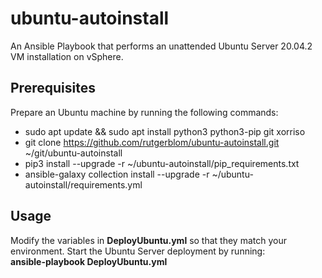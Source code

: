 # ubuntu-autoinstall

An Ansible Playbook that performs an unattended Ubuntu Server 20.04.2 VM installation on vSphere.

## Prerequisites

Prepare an Ubuntu machine by running the following commands:

* sudo apt update && sudo apt install python3 python3-pip git xorriso
* git clone https://github.com/rutgerblom/ubuntu-autoinstall.git ~/git/ubuntu-autoinstall
* pip3 install --upgrade -r ~/ubuntu-autoinstall/pip_requirements.txt
* ansible-galaxy collection install --upgrade -r ~/ubuntu-autoinstall/requirements.yml

## Usage

Modify the variables in **DeployUbuntu.yml** so that they match your environment. Start the Ubuntu Server deployment by running:
<br>
**ansible-playbook DeployUbuntu.yml**
